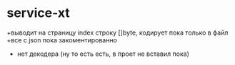 # service-xt

+выводит на страницу index строку []byte, кодирует пока только в файл
+все с json пока закоментированно
+ нет декодера (ну то есть есть, в проет не вставил пока)
